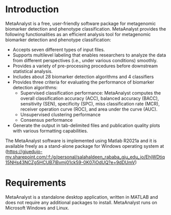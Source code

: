 # Introduction
MetaAnalyst is a free, user-friendly software package for metagenomic biomarker detection and phenotype classification. MetaAnalyst provides the following functionalities as an efficient analysis tool for metagenomic biomarker detection and phenotype classification:

- Accepts seven different types of input files.
- Supports multilevel labeling that enables researchers to analyze the data from different perspectives (i.e., under various conditions) smoothly.
- Provides a variety of pre-processing procedures before downstream statistical analysis.
- Includes about 28 biomarker detection algorithms and 4 classifiers
- Provides three criteria for evaluating the performance of biomarker detection algorithms: 
    - Supervised classification performance: MetaAnalyst computes the overall classification accuracy (ACC), balanced accuracy (BACC), sensitivity (SEN), specificity (SPC), miss classification rate (MCR), receiver operation curve (ROC), and area under the curve (AUC). 
    - Unsupervised clustering performance 
    - Consensus performance
- Generate the output in tab-delimited files and publication quality plots with various formatting capabilities. 

The MetaAnalyst software is implemented using Matlab R2021a and it is available freely as a stand-alone package for Windows operating system at (https://gjuedujo-my.sharepoint.com/:f:/g/personal/salahaldeen_rababa_gju_edu_jo/EhjWDtiq15NHs43NCZg5HCUB7lBvmj01ck59-0K07iOdUQ?e=9dDUmV)

# Requirements
MetaAnalyst is a standalone desktop application, written in MATLAB and does not require any additional packages to install. MetaAnalyst runs on Microsoft Windows and Linux.
